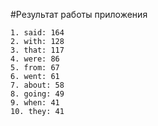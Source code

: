 #Результат работы приложения

```
1. said: 164
2. with: 128
3. that: 117
4. were: 86
5. from: 67
6. went: 61
7. about: 58
8. going: 49
9. when: 41
10. they: 41
```